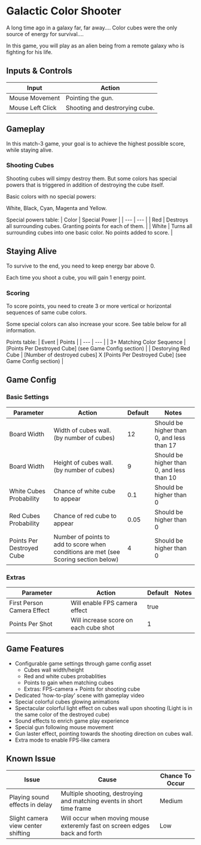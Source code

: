 # Galactic Color Shooter
A long time ago in a galaxy far, far away.... Color cubes were the only source of energy for survival....

In this game, you will play as an alien being from a remote galaxy who is fighting for his life. 

## Inputs & Controls
| Input | Action |
| --- | --- |
| Mouse Movement | Pointing the gun. |
| Mouse Left Click | Shooting and destrorying cube. |

## Gameplay
In this match-3 game, your goal is to achieve the highest possible score, while staying alive.
### Shooting Cubes
Shooting cubes will simpy destroy them. But some colors has special powers that is triggered in addition of destroying the cube itself.

Basic colors with no special powers:

White, Black, Cyan, Magenta and Yellow.

Special powers table:
| Color | Special Power |
| --- | --- |
| Red | Destroys all surrounding cubes. Granting points for each of them. |
| White | Turns all surrounding cubes into one basic color. No points added to score. |

## Staying Alive
To survive to the end, you need to keep energy bar above 0.

Each time you shoot a cube, you will gain 1 energy point.

### Scoring
To score points, you need to create 3 or more vertical or horizontal sequences of same cube colors.

Some special colors can also increase your score. See table below for all information.

Points table:
| Event | Points |
| --- | --- |
| 3+ Matching Color Sequence | [Points Per Destroyed Cube] (see Game Config section) |
| Destorying Red Cube | [Number of destroyed cubes] X [Points Per Destroyed Cube] (see Game Config section) |

## Game Config

### Basic Settings
| Parameter | Action | Default | Notes
| --- | --- | --- | --- |
| Board Width | Width of cubes wall. (by number of cubes) | 12 | Should be higher than 0, and less than 17
| Board Width | Height of cubes wall. (by number of cubes)  | 9 | Should be higher than 0, and less than 10
| White Cubes Probability | Chance of white cube to appear | 0.1 | Should be higher than 0
| Red Cubes Probability | Chance of red cube to appear | 0.05 | Should be higher than 0
| Points Per Destroyed Cube | Number of points to add to score when conditions are met (see Scoring section below)  | 4 | Should be higher than 0

### Extras
| Parameter | Action | Default | Notes
| --- | --- | --- | --- |
| First Person Camera Effect | Will enable FPS camera effect | true | 
| Points Per Shot | Will increase score on each cube shot | 1 |

## Game Features
- Configurable game settings through game config asset
  - Cubes wall width/height
  - Red and white cubes probablities
  - Points to gain when matching cubes
  - Extras: FPS-camera + Points for shooting cube
- Dedicated 'how-to-play' scene with gameplay video
- Special colorful cubes glowing animations
- Spectacular colorful light effect on cubes wall upon shooting (Light is in the same color of the destroyed cube)
- Sound effects to enrich game play experience
- Special gun following mouse movement
- Gun laster effect, pointing towards the shooting direction on cubes wall.
- Extra mode to enable FPS-like camera

## Known Issue
| Issue | Cause | Chance To Occur
| --- | --- | --- |
| Playing sound effects in delay | Multiple shooting, destroying and matching events in short time frame | Medium
| Slight camera view center shifting | Will occur when moving mouse exteremly fast on screen edges back and forth | Low
